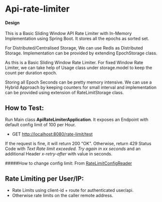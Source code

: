 # Api-rate-limiter

#### Design


This is a Basic Sliding Window API Rate Limiter with In-Memory Implementation using Spring Boot.
It stores all the epochs as sorted set.

For Distributed/Centralised Storage, We can use Redis as Distributed Storage.
Implementation can be provided by extending EpochStorage class.

As this is a Basic Sliding Window Rate Limiter.
For fixed Window Rate Limiter, we can take help of Usage class under storage.model to keep the count per duration epoch.

Storing all Epoch Seconds can be pretty memory intensive. We can use a Hybrid Approach by keeping counters for small interval
and implementation can be provided using extension of RateLimitStorage class.

How to Test:
-
Run Main class **ApiRateLimiterApplication**.
It exposes an Endpoint with default config limit of 100 per Hour.
- GET [http://localhost:8080/rate-limit/test](http://localhost:8080/rate-limit/test)

If the request is fine, it will return 200 "OK". 
Otherwise, return 429 Status Code with *Text Rate limit exceeded. Try again in xx seconds* and an additional Header *x-retry-after* with value in seconds.

#####How to change config limit:
From [RateLimitConfigReader](https://github.com/guptaishabh/api-rate-limiter/blob/main/src/main/java/com/example/apiratelimiter/config/RateLimitConfigReader.java)

Rate Limiting per User/IP:
-
- Rate Limits using client-id + route for authenticated user/api.
- Otherwise rate limits on the caller remote address.